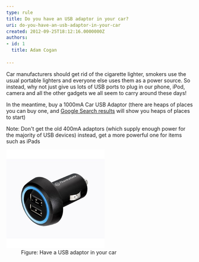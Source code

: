 ```yaml
---
type: rule
title: Do you have an USB adaptor in your car?
uri: do-you-have-an-usb-adaptor-in-your-car
created: 2012-09-25T18:12:16.0000000Z
authors:
- id: 1
  title: Adam Cogan

---
```




<span class='intro'> <p>​​Car manufacturers should get rid of the cigarette lighter, smokers use the usual portable lighters and everyone else uses them as a power source. So instead, why not just give us lots of USB ports to plug in our phone, iPod, camera and all the other gadgets we all seem to carry around these days!<br></p> </span>

In the meantime, buy a 1000mA Car USB Adaptor (there are heaps of places you can buy one, and <a target="_blank" class="external" href="https&#58;//www.google.com/search?hl=en&amp;q=usb+car+charger+adaptor"> Google Search results</a> will show you heaps of places to start)<p></p>
                <p>Note&#58; Don't get the old 400mA adaptors (which supply enough power for the majority of USB devices) instead, get a more powerful one for items such as iPads​</p>
                <dl class="image">
                    <dt><img alt="Car USB Adaptor" src="./USBCar.jpg" style="width&#58;265px;height&#58;265px;" /></dt>
                    <dd>Figure&#58; Have a&#160;USB adaptor in your car</dd>
                </dl>



